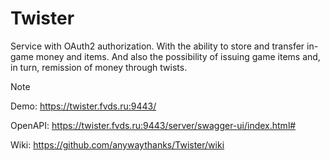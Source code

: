 # Twister
Service with OAuth2 authorization. With the ability to store and transfer in-game money and items. And also the possibility of issuing game items and, in turn, remission of money through twists.

> [!NOTE]
> 
> Demo: https://twister.fvds.ru:9443/
> 
> OpenAPI: https://twister.fvds.ru:9443/server/swagger-ui/index.html#
>
> Wiki: https://github.com/anywaythanks/Twister/wiki